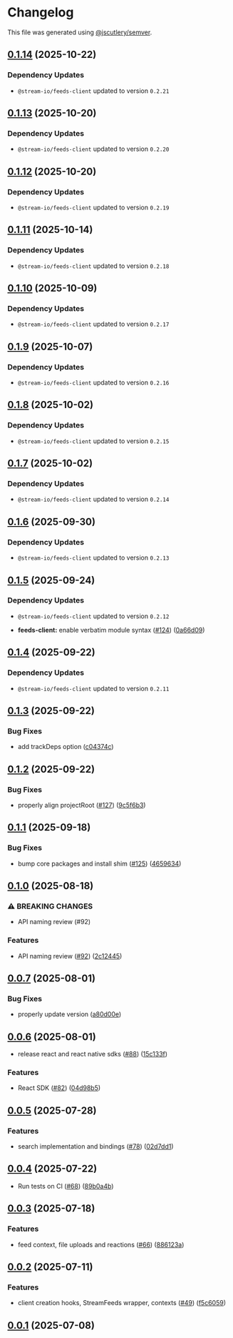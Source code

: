 # Changelog

This file was generated using [@jscutlery/semver](https://github.com/jscutlery/semver).

## [0.1.14](https://github.com/GetStream/stream-feeds-js/compare/@stream-io/feeds-react-native-sdk-0.1.13...@stream-io/feeds-react-native-sdk-0.1.14) (2025-10-22)

### Dependency Updates

* `@stream-io/feeds-client` updated to version `0.2.21`
## [0.1.13](https://github.com/GetStream/stream-feeds-js/compare/@stream-io/feeds-react-native-sdk-0.1.12...@stream-io/feeds-react-native-sdk-0.1.13) (2025-10-20)

### Dependency Updates

* `@stream-io/feeds-client` updated to version `0.2.20`
## [0.1.12](https://github.com/GetStream/stream-feeds-js/compare/@stream-io/feeds-react-native-sdk-0.1.11...@stream-io/feeds-react-native-sdk-0.1.12) (2025-10-20)

### Dependency Updates

* `@stream-io/feeds-client` updated to version `0.2.19`
## [0.1.11](https://github.com/GetStream/stream-feeds-js/compare/@stream-io/feeds-react-native-sdk-0.1.10...@stream-io/feeds-react-native-sdk-0.1.11) (2025-10-14)

### Dependency Updates

* `@stream-io/feeds-client` updated to version `0.2.18`
## [0.1.10](https://github.com/GetStream/stream-feeds-js/compare/@stream-io/feeds-react-native-sdk-0.1.9...@stream-io/feeds-react-native-sdk-0.1.10) (2025-10-09)

### Dependency Updates

* `@stream-io/feeds-client` updated to version `0.2.17`
## [0.1.9](https://github.com/GetStream/stream-feeds-js/compare/@stream-io/feeds-react-native-sdk-0.1.8...@stream-io/feeds-react-native-sdk-0.1.9) (2025-10-07)

### Dependency Updates

* `@stream-io/feeds-client` updated to version `0.2.16`
## [0.1.8](https://github.com/GetStream/stream-feeds-js/compare/@stream-io/feeds-react-native-sdk-0.1.7...@stream-io/feeds-react-native-sdk-0.1.8) (2025-10-02)

### Dependency Updates

* `@stream-io/feeds-client` updated to version `0.2.15`
## [0.1.7](https://github.com/GetStream/stream-feeds-js/compare/@stream-io/feeds-react-native-sdk-0.1.6...@stream-io/feeds-react-native-sdk-0.1.7) (2025-10-02)

### Dependency Updates

* `@stream-io/feeds-client` updated to version `0.2.14`
## [0.1.6](https://github.com/GetStream/stream-feeds-js/compare/@stream-io/feeds-react-native-sdk-0.1.5...@stream-io/feeds-react-native-sdk-0.1.6) (2025-09-30)

### Dependency Updates

* `@stream-io/feeds-client` updated to version `0.2.13`
## [0.1.5](https://github.com/GetStream/stream-feeds-js/compare/@stream-io/feeds-react-native-sdk-0.1.4...@stream-io/feeds-react-native-sdk-0.1.5) (2025-09-24)

### Dependency Updates

* `@stream-io/feeds-client` updated to version `0.2.12`

* **feeds-client:** enable verbatim module syntax ([#124](https://github.com/GetStream/stream-feeds-js/issues/124)) ([0a66d09](https://github.com/GetStream/stream-feeds-js/commit/0a66d09c4f7aca7e4d22f64616df95ea873838a4))

## [0.1.4](https://github.com/GetStream/stream-feeds-js/compare/@stream-io/feeds-react-native-sdk-0.1.3...@stream-io/feeds-react-native-sdk-0.1.4) (2025-09-22)

### Dependency Updates

* `@stream-io/feeds-client` updated to version `0.2.11`
## [0.1.3](https://github.com/GetStream/stream-feeds-js/compare/@stream-io/feeds-react-native-sdk-0.1.2...@stream-io/feeds-react-native-sdk-0.1.3) (2025-09-22)


### Bug Fixes

* add trackDeps option ([c04374c](https://github.com/GetStream/stream-feeds-js/commit/c04374c5faa104b8981fff632590a17f734e12f9))

## [0.1.2](https://github.com/GetStream/stream-feeds-js/compare/@stream-io/feeds-react-native-sdk-0.1.1...@stream-io/feeds-react-native-sdk-0.1.2) (2025-09-22)


### Bug Fixes

* properly align projectRoot ([#127](https://github.com/GetStream/stream-feeds-js/issues/127)) ([9c5f6b3](https://github.com/GetStream/stream-feeds-js/commit/9c5f6b32930f1263fa61d49086f6ae95ecb49a36))

## [0.1.1](https://github.com/GetStream/stream-feeds-js/compare/@stream-io/feeds-react-native-sdk-0.1.0...@stream-io/feeds-react-native-sdk-0.1.1) (2025-09-18)


### Bug Fixes

* bump core packages and install shim ([#125](https://github.com/GetStream/stream-feeds-js/issues/125)) ([4659634](https://github.com/GetStream/stream-feeds-js/commit/4659634a49cd8dc6c0a04d9199e7eb3ea4e32d19))

## [0.1.0](https://github.com/GetStream/stream-feeds-js/compare/@stream-io/feeds-react-native-sdk-0.0.7...@stream-io/feeds-react-native-sdk-0.1.0) (2025-08-18)


### ⚠ BREAKING CHANGES

* API naming review (#92)

### Features

* API naming review ([#92](https://github.com/GetStream/stream-feeds-js/issues/92)) ([2c12445](https://github.com/GetStream/stream-feeds-js/commit/2c124451a098e739e7dd803a3ca7923dacd07db3))

## [0.0.7](https://github.com/GetStream/stream-feeds-js/compare/@stream-io/feeds-react-native-sdk-0.0.6...@stream-io/feeds-react-native-sdk-0.0.7) (2025-08-01)


### Bug Fixes

* properly update version ([a80d00e](https://github.com/GetStream/stream-feeds-js/commit/a80d00e64d01a023344ef3709d28956057feb3af))

## [0.0.6](https://github.com/GetStream/stream-feeds-js/compare/@stream-io/feeds-react-native-sdk-0.0.5...@stream-io/feeds-react-native-sdk-0.0.6) (2025-08-01)


* release react and react native sdks ([#88](https://github.com/GetStream/stream-feeds-js/issues/88)) ([15c133f](https://github.com/GetStream/stream-feeds-js/commit/15c133f3d62a46fed00fdf7635805516699350a0))


### Features

* React SDK ([#82](https://github.com/GetStream/stream-feeds-js/issues/82)) ([04d98b5](https://github.com/GetStream/stream-feeds-js/commit/04d98b5a46d2bfd459b8d398bffb6bcd4eb05f5f))

## [0.0.5](https://github.com/GetStream/stream-feeds-js/compare/@stream-io/feeds-react-native-sdk-0.0.4...@stream-io/feeds-react-native-sdk-0.0.5) (2025-07-28)


### Features

* search implementation and bindings ([#78](https://github.com/GetStream/stream-feeds-js/issues/78)) ([02d7dd1](https://github.com/GetStream/stream-feeds-js/commit/02d7dd1fd1f01df411e92db328106987c366e4d4))

## [0.0.4](https://github.com/GetStream/stream-feeds-js/compare/@stream-io/feeds-react-native-sdk-0.0.3...@stream-io/feeds-react-native-sdk-0.0.4) (2025-07-22)


* Run tests on CI ([#68](https://github.com/GetStream/stream-feeds-js/issues/68)) ([89b0a4b](https://github.com/GetStream/stream-feeds-js/commit/89b0a4bbce14af563380c17c73188e7e6f688e65))

## [0.0.3](https://github.com/GetStream/stream-feeds-js/compare/@stream-io/feeds-react-native-sdk-0.0.2...@stream-io/feeds-react-native-sdk-0.0.3) (2025-07-18)


### Features

* feed context, file uploads and reactions ([#66](https://github.com/GetStream/stream-feeds-js/issues/66)) ([886123a](https://github.com/GetStream/stream-feeds-js/commit/886123aeb243c04d9ae82112634e826518e61089))

## [0.0.2](https://github.com/GetStream/stream-feeds-js/compare/@stream-io/feeds-react-native-sdk-0.0.1...@stream-io/feeds-react-native-sdk-0.0.2) (2025-07-11)


### Features

* client creation hooks, StreamFeeds wrapper, contexts ([#49](https://github.com/GetStream/stream-feeds-js/issues/49)) ([f5c6059](https://github.com/GetStream/stream-feeds-js/commit/f5c6059e83e0cd1a0ca142d5a4d9871c53b0e88d))

## [0.0.1](https://github.com/GetStream/stream-feeds-js/compare/@stream-io/feeds-react-native-sdk-0.0.0...@stream-io/feeds-react-native-sdk-0.0.1) (2025-07-08)
